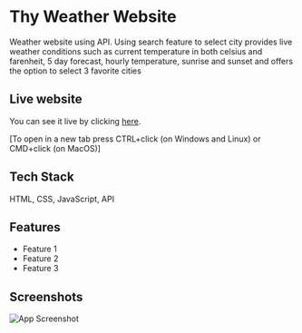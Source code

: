 
# Thy Weather Website   

Weather website using API. Using search feature to select city provides live weather conditions such as current temperature in both celsius and farenheit, 5 day forecast, hourly temperature, sunrise and sunset and offers the option to select 3 favorite cities

## Live website

You can see it live by clicking [here](https://timolansberry.github.io/Weather-Website-API/).

[To open in a new tab press CTRL+click (on Windows and Linux) or CMD+click (on MacOS)]

## Tech Stack

HTML, CSS, JavaScript, API

## Features

- Feature 1
- Feature 2
- Feature 3

## Screenshots

![App Screenshot](https://via.placeholder.com/468x300?text=App+Screenshot+Here)

